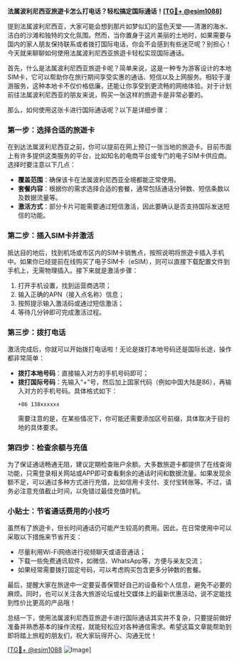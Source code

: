 **法属波利尼西亚旅遊卡怎么打电话？轻松搞定国际通话！[[TG💪+ @esim1088](https://t.me/s/esim1088)]**

提到法属波利尼西亚，大家可能会想到那片如梦似幻的蓝色天堂——清澈的海水、洁白的沙滩和独特的文化氛围。然而，当你置身于这片美丽的土地时，如果需要与国内的家人朋友保持联系或者拨打国际电话，你会不会感到有些迷茫呢？别担心！今天就来聊聊如何使用法属波利尼西亚旅遊卡轻松实现国际通话。

首先，什么是法属波利尼西亚旅遊卡呢？简单来说，这是一种专为游客设计的本地SIM卡，它可以帮助你在旅行期间享受实惠的通话、短信以及上网服务。相较于漫游服务，这种本地卡不仅价格低廉，还能让你享受到更流畅的网络体验。对于计划前往法属波利尼西亚的朋友来说，购买一张这样的旅遊卡是非常必要的。

那么，如何使用这张卡进行国际通话呢？以下是详细步骤：

### 第一步：选择合适的旅遊卡

在到达法属波利尼西亚之前，你可以提前在网上预订一张当地的旅遊卡。目前市面上有许多提供这类服务的平台，比如知名的电商平台或专门的电子SIM卡供应商。选择时要注意以下几点：
- **覆盖范围**：确保该卡在法属波利尼西亚全境都能正常使用。
- **套餐内容**：根据你的需求选择合适的套餐，通常包括通话分钟数、短信条数以及数据流量等。
- **激活方式**：部分卡片可能需要通过短信激活，因此要确认是否支持国际发送短信的功能。

### 第二步：插入SIM卡并激活

抵达目的地后，找到机场或市区内的SIM卡销售点，按照说明将旅遊卡插入手机中。如果你已经提前在线购买了电子SIM卡（eSIM），则可以直接下载配置文件到手机上，无需物理插入。接下来就是激活步骤：
1. 打开手机设置，找到运营商选项；
2. 输入正确的APN（接入点名称）信息；
3. 按照提示输入激活码或通过短信激活；
4. 等待几分钟即可完成激活过程。

### 第三步：拨打电话

激活完成后，你就可以开始拨打电话啦！无论是拨打本地号码还是国际长途，操作都非常简单：
- **拨打本地号码**：直接输入对方的手机号码即可；
- **拨打国际号码**：先输入“+”号，然后加上国家代码（例如中国大陆是86），再输入对方的手机号码。具体格式如下：
  ```
  +86 138xxxxxx
  ```
  需要注意的是，在某些情况下，你可能还需要添加区号前缀，具体取决于目的地的具体要求。

### 第四步：检查余额与充值

为了保证通话畅通无阻，建议定期检查账户余额。大多数旅遊卡都提供了在线查询功能，只需登录相关网站或APP即可查看剩余的通话时间和数据流量。如果发现余额不足，可以通过多种方式进行充值，比如信用卡支付、支付宝转账等。不过，请务必注意充值截止时间，以免错过最佳充值时机。

### 小贴士：节省通话费用的小技巧

虽然有了旅遊卡，但长时间通话仍可能产生较高的费用。因此，在日常使用中可以采取以下措施来节省开支：
- 尽量利用Wi-Fi网络进行视频聊天或语音通话；
- 下载一些免费通讯软件，如微信、WhatsApp等，方便与亲友交流；
- 如果经常需要拨打固定号码，可以考虑购买包含更多分钟数的套餐。

最后，提醒大家在旅途中一定要妥善保管好自己的设备和个人信息，避免不必要的麻烦。同时，也可以关注各大旅游论坛或社交媒体上的最新优惠活动，说不定能找到性价比更高的产品哦！

总结一下，使用法属波利尼西亚旅遊卡进行国际通话其实并不复杂，只要提前做好准备并熟悉基本的操作流程，就能轻松应对各种通信需求。希望这篇文章能帮助到即将踏上旅程的朋友们，祝大家玩得开心、沟通无忧！

[[TG💪+ @esim1088](https://t.me/s/esim1088) ![Image](https://i.postimg.cc/4NQfJmqS/Snipaste-2025-05-13-00-14-12.png)]